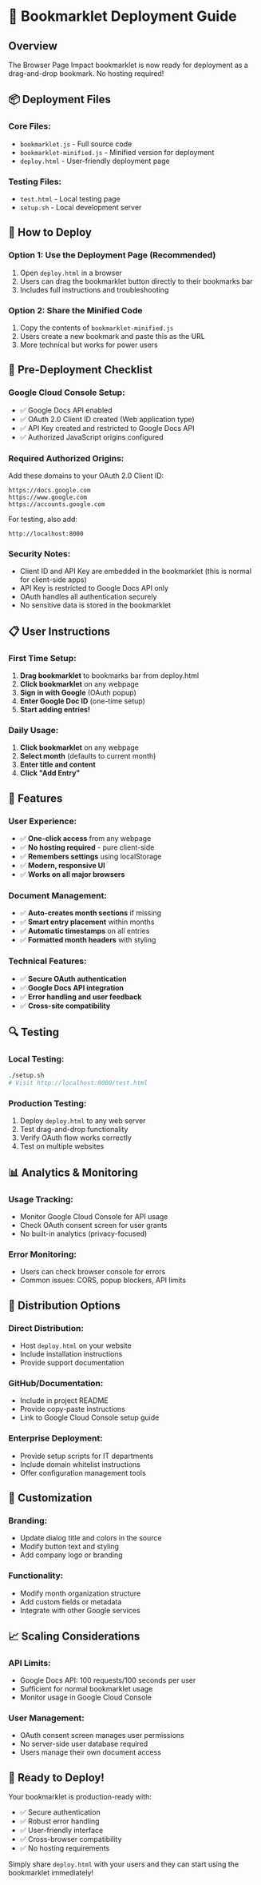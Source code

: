 # 🚀 Bookmarklet Deployment Guide

## Overview
The Browser Page Impact bookmarklet is now ready for deployment as a drag-and-drop bookmark. No hosting required!

## 📦 Deployment Files

### Core Files:
- `bookmarklet.js` - Full source code
- `bookmarklet-minified.js` - Minified version for deployment
- `deploy.html` - User-friendly deployment page

### Testing Files:
- `test.html` - Local testing page
- `setup.sh` - Local development server

## 🎯 How to Deploy

### Option 1: Use the Deployment Page (Recommended)
1. Open `deploy.html` in a browser
2. Users can drag the bookmarklet button directly to their bookmarks bar
3. Includes full instructions and troubleshooting

### Option 2: Share the Minified Code
1. Copy the contents of `bookmarklet-minified.js`
2. Users create a new bookmark and paste this as the URL
3. More technical but works for power users

## 🔧 Pre-Deployment Checklist

### Google Cloud Console Setup:
- ✅ Google Docs API enabled
- ✅ OAuth 2.0 Client ID created (Web application type)
- ✅ API Key created and restricted to Google Docs API
- ✅ Authorized JavaScript origins configured

### Required Authorized Origins:
Add these domains to your OAuth 2.0 Client ID:
```
https://docs.google.com
https://www.google.com
https://accounts.google.com
```

For testing, also add:
```
http://localhost:8000
```

### Security Notes:
- Client ID and API Key are embedded in the bookmarklet (this is normal for client-side apps)
- API Key is restricted to Google Docs API only
- OAuth handles all authentication securely
- No sensitive data is stored in the bookmarklet

## 📋 User Instructions

### First Time Setup:
1. **Drag bookmarklet** to bookmarks bar from deploy.html
2. **Click bookmarklet** on any webpage
3. **Sign in with Google** (OAuth popup)
4. **Enter Google Doc ID** (one-time setup)
5. **Start adding entries!**

### Daily Usage:
1. **Click bookmarklet** on any webpage
2. **Select month** (defaults to current month)
3. **Enter title and content**
4. **Click "Add Entry"**

## 🎨 Features

### User Experience:
- ✅ **One-click access** from any webpage
- ✅ **No hosting required** - pure client-side
- ✅ **Remembers settings** using localStorage
- ✅ **Modern, responsive UI**
- ✅ **Works on all major browsers**

### Document Management:
- ✅ **Auto-creates month sections** if missing
- ✅ **Smart entry placement** within months
- ✅ **Automatic timestamps** on all entries
- ✅ **Formatted month headers** with styling

### Technical Features:
- ✅ **Secure OAuth authentication**
- ✅ **Google Docs API integration**
- ✅ **Error handling and user feedback**
- ✅ **Cross-site compatibility**

## 🔍 Testing

### Local Testing:
```bash
./setup.sh
# Visit http://localhost:8000/test.html
```

### Production Testing:
1. Deploy `deploy.html` to any web server
2. Test drag-and-drop functionality
3. Verify OAuth flow works correctly
4. Test on multiple websites

## 📊 Analytics & Monitoring

### Usage Tracking:
- Monitor Google Cloud Console for API usage
- Check OAuth consent screen for user grants
- No built-in analytics (privacy-focused)

### Error Monitoring:
- Users can check browser console for errors
- Common issues: CORS, popup blockers, API limits

## 🚀 Distribution Options

### Direct Distribution:
- Host `deploy.html` on your website
- Include installation instructions
- Provide support documentation

### GitHub/Documentation:
- Include in project README
- Provide copy-paste instructions
- Link to Google Cloud Console setup guide

### Enterprise Deployment:
- Provide setup scripts for IT departments
- Include domain whitelist instructions
- Offer configuration management tools

## 🔧 Customization

### Branding:
- Update dialog title and colors in the source
- Modify button text and styling
- Add company logo or branding

### Functionality:
- Modify month organization structure
- Add custom fields or metadata
- Integrate with other Google services

## 📈 Scaling Considerations

### API Limits:
- Google Docs API: 100 requests/100 seconds per user
- Sufficient for normal bookmarklet usage
- Monitor usage in Google Cloud Console

### User Management:
- OAuth consent screen manages user permissions
- No server-side user database required
- Users manage their own document access

## 🎉 Ready to Deploy!

Your bookmarklet is production-ready with:
- ✅ Secure authentication
- ✅ Robust error handling  
- ✅ User-friendly interface
- ✅ Cross-browser compatibility
- ✅ No hosting requirements

Simply share `deploy.html` with your users and they can start using the bookmarklet immediately! 